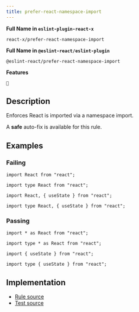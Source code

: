 ```yaml
---
title: prefer-react-namespace-import
---
```


**Full Name in `eslint-plugin-react-x`**

```plain copy
react-x/prefer-react-namespace-import
```

**Full Name in `@eslint-react/eslint-plugin`**

```plain copy
@eslint-react/prefer-react-namespace-import
```

**Features**

`🔧`

## Description

Enforces React is imported via a namespace import.

A **safe** auto-fix is available for this rule.

## Examples

### Failing

```tsx
import React from "react";

import type React from "react";

import React, { useState } from "react";

import type React, { useState } from "react";
```

### Passing

```tsx
import * as React from "react";

import type * as React from "react";

import { useState } from "react";

import type { useState } from "react";
```

## Implementation

- [Rule source](https://github.com/Rel1cx/eslint-react/tree/main/packages/plugins/eslint-plugin-react-x/src/rules/prefer-react-namespace-import.ts)
- [Test source](https://github.com/Rel1cx/eslint-react/tree/main/packages/plugins/eslint-plugin-react-x/src/rules/prefer-react-namespace-import.spec.ts)
